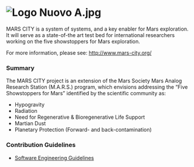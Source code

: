 # ![Logo Nuovo A.jpg](https://user-images.githubusercontent.com/17204042/34071258-9e00ad4e-e299-11e7-88e4-e83583e3d8ff.png) #

MARS CITY  is a system of systems, and a key enabler for Mars exploration. It will serve as a state-of-the art test bed for international researchers working on the five showstoppers for Mars exploration.

For more information, please see: http://www.mars-city.org/

### Summary ###

The MARS CITY  project is an extension of the Mars Society Mars Analog Research Station (M.A.R.S.) program, which envisions addressing the “Five Showstoppers for Mars” identified by the scientific community as:

* Hypogravity
* Radiation
* Need for Regenerative & Bioregenerative Life Support
* Martian Dust
* Planetary Protection (Forward- and back-contamination)

### Contribution Guidelines 

* [Software Engineering Guidelines](http://marscity.readthedocs.io/en/latest/doc/guidelines.html)
